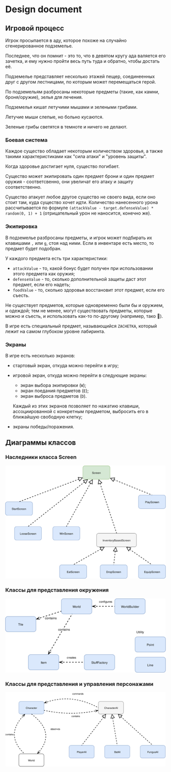 # Design document 

## Игровой процесс

Игрок просыпается в аду, которое похоже на случайно сгенерированное подземелье.

Последнее, что он помнит - это то, что в девятом кругу ада валяется его зачетка, и ему нужно пройти весь путь туда и обратно, чтобы достать её.

Подземелье представляет несколько этажей пещер, соединеенных друг с другом лестницами, по которым может перемещаться герой.

По подземельям разбросаны некоторые предметы (такие, как камни, броня/оружие), зелья для лечения.

Подземелья кишат летучими мышами и зелеными грибами. 

Летучие мыши слепые, но больно кусаются.

Зеленые грибы светятся в темноте и ничего не делают.

### Боевая система

Каждое существо обладает некоторым количеством здоровья, а также такими характеристиками как "сила атаки" и "уровень защиты". 

Когда здоровье достигает нуля, существо погибает.

Существо может экипировать один предмет брони и один предмет оружия - соответсвенно, они увеличат его атаку и защиту соответственно.

Существо атакует любое другое существо не своего вида, если оно стоит там, куда существо хочет идти. Количество нанесенного урона рассчитывается по формуле `(attackValue - target.defenseValue) * random(0, 1) + 1` (отрицательный урон не наносится, конечно же).

### Экипировка

В подземелье разбросаны предметы, и игрок может подбирать их клавишами `,` или `g`, стоя над ними. Если в инвентаре есть место, то предмет будет подобран.

У каждого предмета есть три характеристики:

* `attackValue` - то, какой бонус будет получен при использовании этого предмета как оружия;
* `defenseValue` - то, сколько дополнительной защиты даст этот предмет, если его надеть;
* `foodValue` - то, сколько здоровья восстановит этот предмет, если его съесть.

Не существует предметов, которые одновременно были бы и оружием, и одеждой; тем не менее, могут существовать предметы, которые можно и съесть, и использовать как-то по-другому (например, тако :taco:).

В игре есть специальный предмет, называющийся `ZACHETKA`, который лежит на самом глубоком уровне лабиринта. 

### Экраны

В игре есть несколько экранов:

* стартовый экран, откуда можно перейти в игру;
* игровой экран, откуда можно перейти в следующие экраны:
    * экран выбора экипировки (`W`);
    * экран поедания предметов (`E`);
    * экран выброса предметов (`D`).
    
    Каждый из этих экранов позволяет по нажатию клавиши, ассоциированной с конкретным предметом, выбросить его в ближайшую свободную клетку;
* экраны победы/поражения.

## Диаграммы классов

### Наследники класса Screen

![Наследники класса Screen](./screen-classes.png)

### Классы для представления окружения

![Классы для представления окружения](./world-classes.png)

### Классы для представления и управления персонажами

![Классы для представления и управления персонажами](./characters-classes.png)